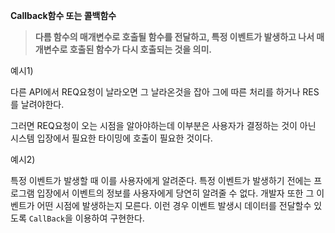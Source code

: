 **Callback함수 또는 콜백함수**

> **다름 함수의 매개변수로 호출될 함수를 전달하고, 특정 이벤트가 발생하고 나서 매개변수로 호출된 함수가 다시 호출되는 것을 의미.**



예시1)

다른 API에서 REQ요청이 날라오면 그 날라온것을 잡아 그에 따른 처리를 하거나 RES를 날려야한다.

그러면 REQ요청이 오는 시점을 알아야하는데 이부분은 사용자가 결정하는 것이 아닌 시스템 입장에서 필요한 타이밍에 호출이 필요한 것이다. 

예시2)

특정 이벤트가 발생할 때 이를 사용자에게 알려준다. 특정 이벤트가 발생하기 전에는 프로그램 입장에서 이벤트의 정보를 사용자에게 당연히 알려줄 수 없다. 개발자 또한 그 이벤트가 어떤 시점에 발생하는지 모른다. 이런 경우 이벤트 발생시 데이터를 전달할수 있도록 `CallBack`을 이용하여 구현한다.



